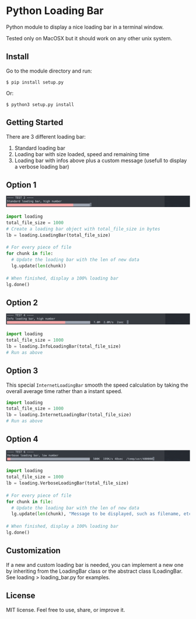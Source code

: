 Python Loading Bar
=====================

Python module to display a nice loading bar in a terminal window.

Tested only on MacOSX but it should work on any other unix system.

Install
-------
Go to the module directory and run:
```
$ pip install setup.py
```

Or:
```
$ python3 setup.py install
```


Getting Started
---------------

There are 3 different loading bar:
1. Standard loading bar
2. Loading bar with size loaded, speed and remaining time
3. Loading bar with infos above plus a custom message (usefull to display a verbose loading bar)

## Option 1

![Loading bar option 1](screenshots/Option1.png)

```python
import loading
total_file_size = 1000
# Create a loading bar object with total_file_size in bytes
lb = loading.LoadingBar(total_file_size)

# For every piece of file
for chunk in file:
  # Update the loading bar with the len of new data
  lg.update(len(chunk))

# When finished, display a 100% loading bar
lg.done()
```

## Option 2

![Loading bar option 2](screenshots/Option2.png)

```python
import loading
total_file_size = 1000
lb = loading.InfoLoadingBar(total_file_size)
# Run as above
```

## Option 3

This special `InternetLoadingBar` smooth the speed calculation by taking the overall average time rather than a instant speed.

```python
import loading
total_file_size = 1000
lb = loading.InternetLoadingBar(total_file_size)
# Run as above
```

## Option 4

![Loading bar option 3](screenshots/Option3.png)

```python
import loading
total_file_size = 1000
lb = loading.VerboseLoadingBar(total_file_size)

# For every piece of file
for chunk in file:
  # Update the loading bar with the len of new data
  lg.update(len(chunk), "Message to be displayed, such as filename, etc.")

# When finished, display a 100% loading bar
lg.done()
```

Customization
-------------

If a new and custom loading bar is needed, you can implement a new one by inheriting from the LoadingBar class or the abstract class ILoadingBar.
See loading > loading_bar.py for examples.

License
-------
MIT license.
Feel free to use, share, or improve it.
